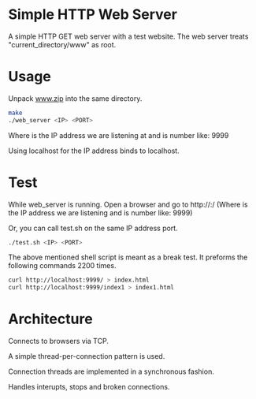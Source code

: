 # Simple HTTP Web Server

A simple HTTP GET web server with a test website.
The web server treats "current_directory/www" as root.

# Usage
Unpack www.zip into the same directory.


```bash
make
./web_server <IP> <PORT>
```

Where <IP> is the IP address we are listening at and <PORT> is number like: 9999
  
Using localhost for the IP address binds to localhost.



# Test

While web_server is running. Open a browser and go to http://<IP>:<PORT>/ (Where <IP> is the IP address we are listening and <PORT> is number like: 9999)

Or, you can call test.sh on the same IP address port.

```bash
./test.sh <IP> <PORT>
```

The above mentioned shell script is meant as a break test.
It preforms the following commands 2200 times.

```bash
curl http://localhost:9999/ > index.html
curl http://localhost:9999/index1 > index1.html
```

# Architecture
Connects to browsers via TCP.

A simple thread-per-connection pattern is used.

Connection threads are implemented in a synchronous
fashion.

Handles interupts, stops and broken connections.
